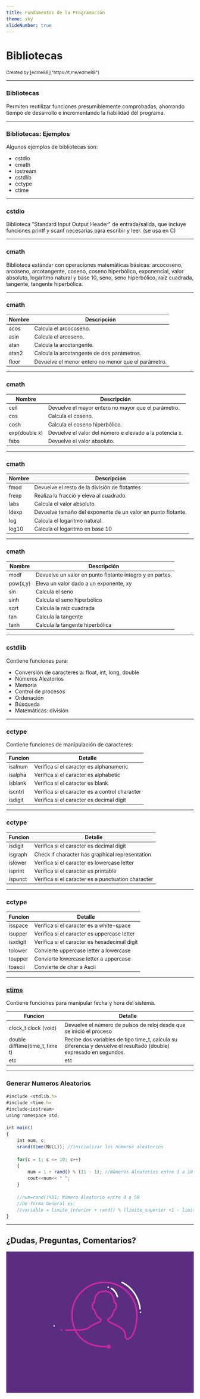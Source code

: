 ```yaml
---
title: Fundamentos de la Programación
theme: sky
slideNumber: true
---
```


# Bibliotecas
<small>
Created by <i class="fab fa-telegram"></i>
[edme88]("https://t.me/edme88")
</small>

---
### Bibliotecas
Permiten reutilizar funciones presumiblemente comprobadas, ahorrando tiempo de desarrollo e incrementando la fiabilidad del programa.

---
### Bibliotecas: Ejemplos
Algunos ejemplos de bibliotecas son:
* cstdio
* cmath
* iostream
* cstdlib
* cctype
* ctime

---
### cstdio
Biblioteca "Standard Input Output Header" de entrada/salida, que incluye funciones printf y scanf necesarias para escribir y leer. (se usa en C)

---
### cmath
Biblioteca estándar con operaciones matemáticas básicas: arcocoseno, arcoseno, arcotangente, coseno,
coseno hiperbólico, exponencial, valor absoluto, logaritmo natural y base 10, seno, seno hiperbólico, raíz cuadrada, tangente, tangente hiperbólica.

---
### cmath
| Nombre | Descripción |
|--------|-------------|
| acos | Calcula el arcocoseno. |
| asin | Calcula el arcoseno. |
| atan | Calcula la arcotangente. |
| atan2 | Calcula la arcotangente de dos parámetros. |
| floor | Devuelve el menor entero no menor que el parámetro. |

---
### cmath
| Nombre | Descripción |
|--------|-------------|
| ceil | Devuelve el mayor entero no mayor que el parámetro. |
| cos | Calcula el coseno. |
| cosh | Calcula el coseno hiperbólico. |
| exp(double x) | Devuelve el valor del número e elevado a la potencia x. |
| fabs | Devuelve el valor absoluto. |

---
### cmath
| Nombre | Descripción |
|--------|-------------|
| fmod | Devuelve el resto de la división de flotantes |
| frexp | Realiza la fracció y eleva al cuadrado. |
| labs | Calcula el valor absoluto. |
| ldexp | Devuelve tamaño del exponente de un valor en punto flotante. |
| log | Calcula el logaritmo natural. |
| log10 | Calcula el logaritmo en base 10 |

---
### cmath
<!-- .slide: style="font-size: 0.9em" -->
| Nombre | Descripción |
|--------|-------------|
| modf | Devuelve un valor en punto flotante íntegro y en partes. |
| pow(x,y) | Eleva un valor dado a un exponente, xy |
| sin | Calcula el seno |
| sinh | Calcula el seno hiperbólico |
| sqrt | Calcula la raíz cuadrada |
| tan | Calcula la tangente |
| tanh | Calcula la tangente hiperbólica |

---
### cstdlib
Contiene funciones para:
* Conversión de caracteres a: float, int, long, double
* Números Aleatorios
* Memoria 
* Control de procesos
* Ordenación 
* Búsqueda 
* Matemáticas: división 

---
### cctype
<!-- .slide: style="font-size: 0.9em" -->
Contiene funciones de manipulación de caracteres:

| Funcion | Detalle |
|---------|---------|
| isalnum | Verifica si el caracter es alphanumeric |
| isalpha | Verifica si el caracter es alphabetic |
| isblank | Verifica si el caracter es blank |
| iscntrl | Verifica si el caracter es a control character |
| isdigit | Verifica si el caracter es decimal digit |

---
### cctype
<!-- .slide: style="font-size: 0.9em" -->
| Funcion | Detalle |
|---------|---------|
| isdigit | Verifica si el caracter es decimal digit |
| isgraph | Check if character has graphical representation |
| islower | Verifica si el caracter es lowercase letter |
| isprint | Verifica si el caracter es printable |
| ispunct | Verifica si el caracter es a punctuation character |

---
### cctype
<!-- .slide: style="font-size: 0.9em" -->
| Funcion | Detalle |
|---------|---------|
| isspace | Verifica si el caracter es a white-space |
| isupper | Verifica si el caracter es uppercase letter |
| isxdigit | Verifica si el caracter es hexadecimal digit |
| tolower | Convierte uppercase letter a lowercase |
| toupper | Convierte lowercase letter a uppercase |
| toascii | Convierte de char a Ascii |

---
### [ctime](http://programavideojuegos.blogspot.com/2014/02/la-libreria-timeh.html)
Contiene funciones para manipular fecha y hora del sistema.

<!-- .slide: style="font-size: 0.8em" -->
| Funcion | Detalle |
|---------|---------|
| clock_t clock (void) | Devuelve el número de pulsos de reloj desde que se inició el proceso |
| double difftime(time_t, time t) | Recibe dos variables de tipo time_t, calcula su diferencia y devuelve el resultado (double) expresado en segundos. |
| etc | etc |

---
### Generar Numeros Aleatorios
````javascript
#include <stdlib.h>
#include <time.h>
#include<iostream>
using namespace std;
 
int main()
{
    int num, c;
    srand(time(NULL)); //inicializar los números aleatorios
    
    for(c = 1; c <= 10; c++)
    {
        num = 1 + rand() % (11 - 1); //Números Aleatorios entre 1 a 10
        cout<<num<< " ";
    }
    
    //num=rand()%51; Número Aleatorio entre 0 a 50
    //De forma General es:
    //variable = limite_inferior + rand() % (limite_superior +1 - limite_inferior) ;
}
````

---
## ¿Dudas, Preguntas, Comentarios?
![DUDAS](images/pregunta.gif)
